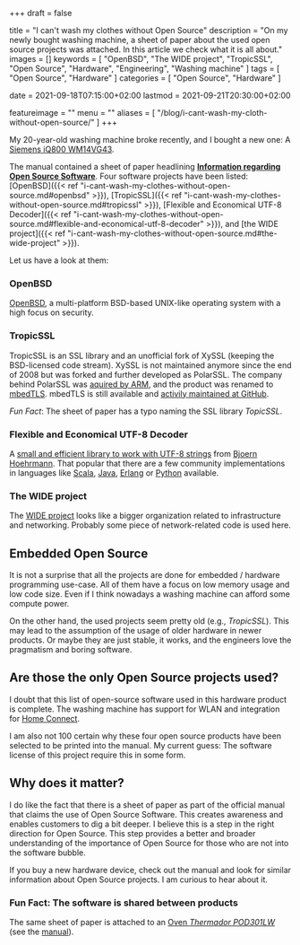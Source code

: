 +++
draft = false

title = "I can't wash my clothes without Open Source"
description = "On my newly bought washing machine, a sheet of paper about the used open source projects was attached. In this article we check what it is all about."
images = []
keywords = [
    "OpenBSD",
    "The WIDE project",
    "TropicSSL",
    "Open Source",
    "Hardware",
    "Engineering",
    "Washing machine"
]
tags = [
    "Open Source",
    "Hardware"
]
categories = [
    "Open Source",
    "Hardware"
]

date = 2021-09-18T07:15:00+02:00
lastmod = 2021-09-21T20:30:00+02:00

featureimage = ""
menu = ""
aliases = [
    "/blog/i-cant-wash-my-cloth-without-open-source/"
]
+++


My 20-year-old washing machine broke recently, and I bought a new one: A [Siemens iQ800 WM14VG43](https://www.siemens-home.bsh-group.com/de/produktliste/waeschepflege/waschmaschinen/frontlader/WM14VG43).

The manual contained a sheet of paper headlining [**Information regarding Open Source Software**](/files/information-regarding-open-source-software.pdf).
Four software projects have been listed: [OpenBSD]({{< ref "i-cant-wash-my-clothes-without-open-source.md#openbsd" >}}), [TropicSSL]({{< ref "i-cant-wash-my-clothes-without-open-source.md#tropicssl" >}}), [Flexible and Economical UTF-8 Decoder]({{< ref "i-cant-wash-my-clothes-without-open-source.md#flexible-and-economical-utf-8-decoder" >}}), and [the WIDE project]({{< ref "i-cant-wash-my-clothes-without-open-source.md#the-wide-project" >}}).

<!--more-->

Let us have a look at them:

### OpenBSD

[OpenBSD](https://www.openbsd.org/), a multi-platform BSD-based UNIX-like operating system with a high focus on security.

### TropicSSL

TropicSSL is an SSL library and an unofficial fork of XySSL (keeping the BSD-licensed code stream).
XySSL is not maintained anymore since the end of 2008 but was forked and further developed as PolarSSL.
The company behind PolarSSL was [aquired by ARM](https://tls.mbed.org/tech-updates/blog/polarssl-part-of-arm), and the product was renamed to [mbedTLS](https://tls.mbed.org/).
mbedTLS is still available and [activily maintained at GitHub](https://github.com/ARMmbed/mbedtls).

_Fun Fact_: The sheet of paper has a typo naming the SSL library *TopicSSL*.

### Flexible and Economical UTF-8 Decoder

A [small and efficient library to work with UTF-8 strings](https://bjoern.hoehrmann.de/utf-8/decoder/dfa/) from [Bjoern Hoehrmann](https://github.com/hoehrmann/).
That popular that there are a few community implementations in languages like [Scala](https://gist.github.com/ssledz/f26e9892d5153436bacc38239770b9a3), [Java](http://www.javased.com/index.php?source_dir=AutobahnAndroid%2FAutobahn%2Fsrc%2Fde%2Ftavendo%2Fautobahn%2FUtf8Validator.java), [Erlang](https://ninenines.eu/articles/erlang-validate-utf8/) or [Python](https://ws4py.readthedocs.io/en/latest/_modules/ws4py/utf8validator/) available.

### The WIDE project

The [WIDE project](https://www.wide.ad.jp/index_e.html) looks like a bigger organization related to infrastructure and networking.
Probably some piece of network-related code is used here.

## Embedded Open Source

It is not a surprise that all the projects are done for embedded / hardware programming use-case.
All of them have a focus on low memory usage and low code size.
Even if I think nowadays a washing machine can afford some compute power.

On the other hand, the used projects seem pretty old (e.g., _TropicSSL_).
This may lead to the assumption of the usage of older hardware in newer products.
Or maybe they are just stable, it works, and the engineers love the pragmatism and boring software.

## Are those the only Open Source projects used?

I doubt that this list of open-source software used in this hardware product is complete.
The washing machine has support for WLAN and integration for [Home Connect](https://www.home-connect.com/).

I am also not 100 certain why these four open source products have been selected to be printed into the manual.
My current guess: The software license of this project require this in some form.

## Why does it matter?

I do like the fact that there is a sheet of paper as part of the official manual that claims the use of Open Source Software.
This creates awareness and enables customers to dig a bit deeper.
I believe this is a step in the right direction for Open Source.
This step provides a better and broader understanding of the importance of Open Source for those who are not into the software bubble.

If you buy a new hardware device, check out the manual and look for similar information about Open Source projects.
I am curious to hear about it.

### Fun Fact: The software is shared between products

The same sheet of paper is attached to an [Oven _Thermador POD301LW_](https://www.thermador.com/us/products-list/ovens/wall-ovens/POD301LW) (see the [manual](https://www.manualowl.com/m/Thermador/POD301LW/Manual/531080)).